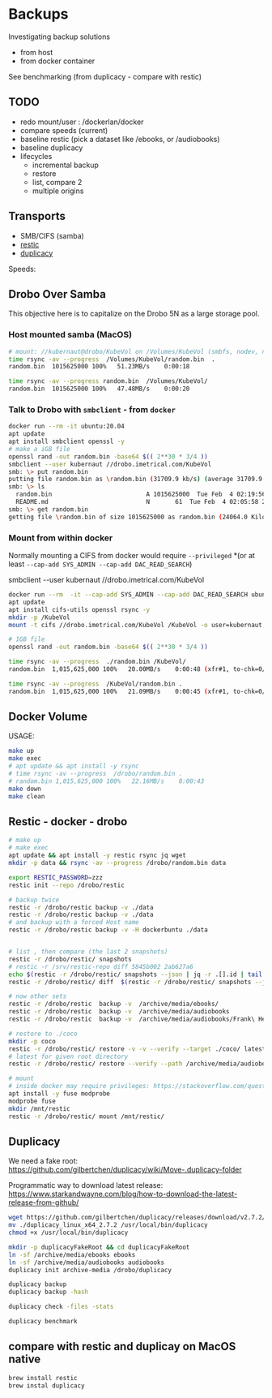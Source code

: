 # Backups

Investigating backup solutions

- from host
- from docker container

See benchmarking (from duplicacy - compare with restic)

## TODO

- redo mount/user : /dockerlan/docker
- compare speeds (current)
- baseline restic (pick a dataset like /ebooks, or /audiobooks)
- baseline duplicacy
- lifecycles
  - incremental backup
  - restore
  - list, compare 2
  - multiple origins
  
## Transports

- SMB/CIFS (samba)
- [restic](https://restic.net/)
- [duplicacy](https://github.com/gilbertchen/duplicacy)

Speeds:


## Drobo Over Samba

This objective here is to capitalize on the Drobo 5N as a large storage pool.

### Host mounted samba (MacOS)

```bash
# mount: //kubernaut@drobo/KubeVol on /Volumes/KubeVol (smbfs, nodev, nosuid, mounted by daniel)
time rsync -av --progress  /Volumes/KubeVol/random.bin  .
random.bin  1015625000 100%   51.23MB/s    0:00:18

time rsync -av --progress random.bin  /Volumes/KubeVol/
random.bin  1015625000 100%   47.48MB/s    0:00:20 
```

### Talk to Drobo with `smbclient` - from `docker`

```bash
docker run --rm -it ubuntu:20.04
apt update
apt install smbclient openssl -y
# make a iGB file
openssl rand -out random.bin -base64 $(( 2**30 * 3/4 ))
smbclient --user kubernaut //drobo.imetrical.com/KubeVol
smb: \> put random.bin
putting file random.bin as \random.bin (31709.9 kb/s) (average 31709.9 kb/s)
smb: \> ls
  random.bin                          A 1015625000  Tue Feb  4 02:19:56 2020
  README.md                           N       61  Tue Feb  4 02:05:58 2020
smb: \> get random.bin
getting file \random.bin of size 1015625000 as random.bin (24064.0 KiloBytes/sec) (average 23185.6 KiloBytes/sec)
```

### Mount from within docker

Normally mounting a CIFS from docker would require `--privileged` *(or at least `--cap-add SYS_ADMIN --cap-add DAC_READ_SEARCH`)

smbclient --user kubernaut //drobo.imetrical.com/KubeVol

```bash
docker run --rm  -it --cap-add SYS_ADMIN --cap-add DAC_READ_SEARCH ubuntu:20.04
apt update
apt install cifs-utils openssl rsync -y
mkdir -p /KubeVol
mount -t cifs //drobo.imetrical.com/KubeVol /KubeVol -o user=kubernaut,password=XXXX

# 1GB file
openssl rand -out random.bin -base64 $(( 2**30 * 3/4 ))

time rsync -av --progress  ./random.bin /KubeVol/
random.bin  1,015,625,000 100%   20.00MB/s    0:00:48 (xfr#1, to-chk=0/1)

time rsync -av --progress  /KubeVol/random.bin .
random.bin  1,015,625,000 100%   21.09MB/s    0:00:45 (xfr#1, to-chk=0/1)
```

## Docker Volume

USAGE:

```bash
make up
make exec
# apt update && apt install -y rsync
# time rsync -av --progress  /drobo/random.bin .
# random.bin 1,015,625,000 100%   22.16MB/s    0:00:43
make down
make clean
```

## Restic - docker - drobo

```bash
# make up
# make exec
apt update && apt install -y restic rsync jq wget
mkdir -p data && rsync -av --progress /drobo/random.bin data

export RESTIC_PASSWORD=zzz
restic init --repo /drobo/restic

# backup twice
restic -r /drobo/restic backup -v ./data
restic -r /drobo/restic backup -v ./data
# and backup with a forced Host name
restic -r /drobo/restic backup -v -H dockerbuntu ./data


# list , then compare (the last 2 snapshots)
restic -r /drobo/restic/ snapshots
# restic -r /srv/restic-repo diff 5845b002 2ab627a6
echo $(restic -r /drobo/restic/ snapshots --json | jq -r .[].id | tail -d)
restic -r /drobo/restic/ diff  $(restic -r /drobo/restic/ snapshots --json | jq -r .[].id | tail -2)

# now other sets
restic -r /drobo/restic  backup -v  /archive/media/ebooks/
restic -r /drobo/restic  backup -v  /archive/media/audiobooks
restic -r /drobo/restic  backup -v  /archive/media/audiobooks/Frank\ Herbert\ -\ Dune\ Collection/

# restore to ./coco
mkdir -p coco
restic -r /drobo/restic/ restore -v -v --verify --target ./coco/ latest
# latest for given root directory
restic -r /drobo/restic/ restore --verify --path /archive/media/audiobooks --target ./coco/  latest

# mount
# inside docker may require privileges: https://stackoverflow.com/questions/48402218/fuse-inside-docker
apt install -y fuse modprobe
modprobe fuse
mkdir /mnt/restic
restic -r /drobo/restic/ mount /mnt/restic/
```

## Duplicacy

We need a fake root: <https://github.com/gilbertchen/duplicacy/wiki/Move-.duplicacy-folder>

Programmatic way to download latest release: <https://www.starkandwayne.com/blog/how-to-download-the-latest-release-from-github/>

```bash
wget https://github.com/gilbertchen/duplicacy/releases/download/v2.7.2/duplicacy_linux_x64_2.7.2
mv ./duplicacy_linux_x64_2.7.2 /usr/local/bin/duplicacy
chmod +x /usr/local/bin/duplicacy

mkdir -p duplicacyFakeRoot && cd duplicacyFakeRoot
ln -sf /archive/media/ebooks ebooks
ln -sf /archive/media/audiobooks audiobooks
duplicacy init archive-media /drobo/duplicacy

duplicacy backup
duplicacy backup -hash

duplicacy check -files -stats

duplicacy benchmark
```

## compare with restic and duplicay on MacOS native

```bash
brew install restic
brew instal duplicacy
```
